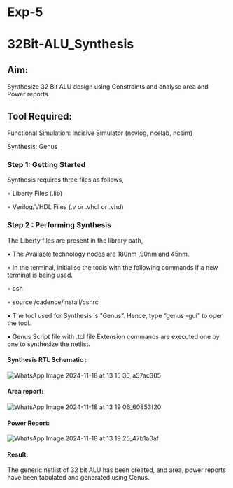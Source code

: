 # Exp-5
# 32Bit-ALU_Synthesis

## Aim:

Synthesize 32 Bit ALU design using Constraints and analyse area and Power reports.

## Tool Required:

Functional Simulation: Incisive Simulator (ncvlog, ncelab, ncsim)

Synthesis: Genus

### Step 1: Getting Started

Synthesis requires three files as follows,

◦ Liberty Files (.lib)

◦ Verilog/VHDL Files (.v or .vhdl or .vhd)

### Step 2 : Performing Synthesis

The Liberty files are present in the library path,

• The Available technology nodes are 180nm ,90nm and 45nm.

• In the terminal, initialise the tools with the following commands if a new terminal is being
used.

◦ csh

◦ source /cadence/install/cshrc

• The tool used for Synthesis is “Genus”. Hence, type “genus -gui” to open the tool.

• Genus Script file with .tcl file Extension commands are executed one by one to synthesize the netlist.

#### Synthesis RTL Schematic :
![WhatsApp Image 2024-11-18 at 13 15 36_a57ac305](https://github.com/user-attachments/assets/f11819f0-7e9b-496f-b87b-caeed696fec6)
#### Area report:
![WhatsApp Image 2024-11-18 at 13 19 06_60853f20](https://github.com/user-attachments/assets/a6d57e27-5988-4bbd-9c7d-4a1176b1f635)
#### Power Report:
![WhatsApp Image 2024-11-18 at 13 19 25_47b1a0af](https://github.com/user-attachments/assets/db687649-8d97-45b3-9961-67cb81c439e0)
#### Result: 

The generic netlist of 32 bit ALU  has been created, and area, power reports have been tabulated and generated using Genus.
